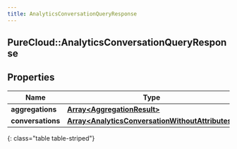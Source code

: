 ```yaml
---
title: AnalyticsConversationQueryResponse
---
```

## PureCloud::AnalyticsConversationQueryResponse

## Properties

|Name | Type | Description | Notes|
|------------ | ------------- | ------------- | -------------|
| **aggregations** | [**Array&lt;AggregationResult&gt;**](AggregationResult.html) |  | [optional] |
| **conversations** | [**Array&lt;AnalyticsConversationWithoutAttributes&gt;**](AnalyticsConversationWithoutAttributes.html) |  | [optional] |
{: class="table table-striped"}


